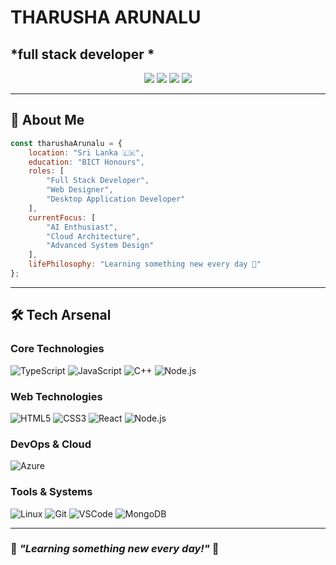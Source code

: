# THARUSHA ARUNALU 

## *full stack developer *

<p align="center">
  <a href="#"><img src="https://img.shields.io/badge/Follow-102-blue"/></a>
  <a href="#"><img src="https://img.shields.io/badge/Profile%20Views-1.2K-brightgreen"/></a>
  <a href="#"><img src="https://img.shields.io/badge/LinkedIn-Follow-blue?logo=linkedin"/></a>
  <a href="#"><img src="https://img.shields.io/badge/Email-Contact-red?logo=gmail"/></a>
</p>

---

## 🚀 About Me

```javascript
const tharushaArunalu = {
    location: "Sri Lanka 🇱🇰",
    education: "BICT Honours",
    roles: [
        "Full Stack Developer",
        "Web Designer",
        "Desktop Application Developer"
    ],
    currentFocus: [
        "AI Enthusiast",
        "Cloud Architecture",
        "Advanced System Design"
    ],
    lifePhilosophy: "Learning something new every day 🚀"
};

```

---

## 🛠 Tech Arsenal

### Core Technologies

![TypeScript](https://img.shields.io/badge/TypeScript-007ACC?style=for-the-badge&logo=typescript&logoColor=white)
![JavaScript](https://img.shields.io/badge/JavaScript-F7DF1E?style=for-the-badge&logo=javascript&logoColor=black)
![C++](https://img.shields.io/badge/C++-00599C?style=for-the-badge&logo=c%2B%2B&logoColor=white)
![Node.js](https://img.shields.io/badge/Node.js-339933?style=for-the-badge&logo=nodedotjs&logoColor=white)

### Web Technologies

![HTML5](https://img.shields.io/badge/HTML5-E34F26?style=for-the-badge&logo=html5&logoColor=white)
![CSS3](https://img.shields.io/badge/CSS3-1572B6?style=for-the-badge&logo=css3&logoColor=white)
![React](https://img.shields.io/badge/React-61DAFB?style=for-the-badge&logo=react&logoColor=white)
![Node.js](https://img.shields.io/badge/Node.js-339933?style=for-the-badge&logo=nodedotjs&logoColor=white)

### DevOps & Cloud

![Azure](https://img.shields.io/badge/Azure-0078D4?style=for-the-badge&logo=microsoftazure&logoColor=white)

### Tools & Systems

![Linux](https://img.shields.io/badge/Linux-FCC624?style=for-the-badge&logo=linux&logoColor=black)
![Git](https://img.shields.io/badge/Git-F05032?style=for-the-badge&logo=git&logoColor=white)
![VSCode](https://img.shields.io/badge/VSCode-0078D4?style=for-the-badge&logo=visualstudiocode&logoColor=white)
![MongoDB](https://img.shields.io/badge/MongoDB-47A248?style=for-the-badge&logo=mongodb&logoColor=white)

---

### 🌟 *"Learning something new every day!"* 🌟


